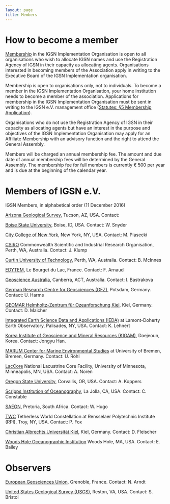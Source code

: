 ```yaml
---
layout: page
title: Members
---
```


# How to become a member #

[Membership](../statutes) in the IGSN Implementation Organisation is open to all organisations who wish to allocate IGSN names and use the Registration Agency of IGSN in their capacity as allocating agents. Organisations interested in becoming members of the Association apply in writing to the Executive Board of the IGSN Implementation organisation.

Membership is open to organisations only, not to individuals. To become a member in the IGSN Implementation Organisation, your home institution needs to become a member of the association. Applications for membership in the IGSN Implementation Organisation must be sent in writing to the IGSN e.V. management office ([Statutes: §5 Membership Application](../statutes)).

Organisations who do not use the Registration Agency of IGSN in their capacity as allocating agents but have an interest in the purpose and objectives of the IGSN Implementation Organisation may apply for an Affiliate Membership with an advisory function and the right to attend the General Assembly.

Members will be charged an annual membership fee. The amount and due date of annual membership fees will be determined by the General Assembly. The membership fee for full members is currently € 500 per year and is due at the beginning of the calendar year.

# Members of IGSN e.V. #

IGSN Members, in alphabetical order (11 December 2016)

[Arizona Geological Survey](http://www.azgs.az.gov), Tucson, AZ, USA. Contact:  

[Boise State University](http://www.boisestate.edu), Boise, ID, USA. Contact: W. Snyder

[City College of New York](http://www.ccny.cuny.edu), New York, NY, USA. Contact: M. Piasecki

[CSIRO](http://www.csiro.au/en/Research/MRF) Commonwealth Scientific and Industrial Research Organisation, Perth, WA, Australia. Contact: J. Klump 

[Curtin University of Technology](http://jdlc.edu.au/), Perth, WA, Australia. Contact: B. McInnes 

[EDYTEM](http://edytem.univ-savoie.fr/), Le Bourget du Lac, France. Contact: F. Arnaud

[Geoscience Australia](http://www.ga.gov.au/), Canberra, ACT, Australia. Contact: I. Bastrakova 

[German Research Centre for Geosciences (GFZ)](http://www.gfz-potsdam.de), Potsdam, Germany. Contact: U. Harms

[GEOMAR Helmholtz-Zentrum für Ozeanforschung Kiel](http://www.geomar.de), Kiel, Germany. Contact: D. Maicher 

[Integrated Earth Science Data and Applications (IEDA)](http://www.iedadata.org) at Lamont-Doherty Earth Observatory, Palisades, NY, USA. Contact: K. Lehnert

[Korea Institute of Geoscience and Mineral Resources (KIGAM)](https://www.kigam.re.kr/english/), Daejeoun, Korea. Contact: Jongyu Han. 

[MARUM Center for Marine Environmental Studies](http://www.marum.de) at University of Bremen, Bremen, Germany. Contact: U. Röhl

[LacCore](http://lrc.geo.umn.edu/laccore) National Lacustrine Core Facility, University of Minnesota, Minneapolis, MN, USA. Contact: A. Noren

[Oregon State University](http://www.orst.edu), Corvallis, OR, USA. Contact: A. Koppers

[Scripps Institution of Oceanography](http://www.sio.ucsd.edu), La Jolla, CA, USA. Contact: C. Constable

[SAEON](http://www.saeon.ac.za/), Pretoria, South Africa. Contact: W. Hugo

[TWC](http://tw.rpi.edu/) Tetherless World Constellation at Rensselaer Polytechnic Institute (RPI), Troy, NY, USA. Contact: P. Fox 

[Christian Albrechts Universität Kiel](https://www.kms.uni-kiel.de/en), Kiel, Germany. Contact: D. Fleischer

[Woods Hole Oceanographic Institution](http://www.whoi.edu/) Woods Hole, MA, USA. Contact: E. Bailey 

# Observers #

[European Geosciences Union](http://www.egu.eu), Grenoble, France. Contact: N. Arndt

[United States Geological Survey (USGS)](http://www.usgs.gov), Reston, VA, USA. Contact: S. Bristol 
